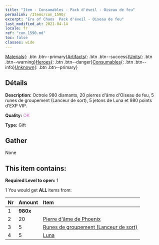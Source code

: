 ```yaml
---
title: "Item - Consumables - Pack d'éveil - Oiseau de feu"
permalink: /Items/con_1590/
excerpt: "Era of Chaos  Pack d'éveil - Oiseau de feu"
last_modified_at: 2021-04-14
locale: fr
ref: "con_1590.md"
toc: false
classes: wide
---
```

 [Materials](/fr/Items/){: .btn .btn--primary}[Artifacts](/fr/Items/Artifacts/){: .btn .btn--success}[Units](/fr/Items/Units/){: .btn .btn--warning}[Heroes](/fr/Items/Heroes/){: .btn .btn--danger}[Consumables](/fr/Items/Consumables/){: .btn .btn--info}[Unknown](/fr/Items/Unknown/){: .btn .btn--primary}

## Détails
 **Description:** Octroie 980 diamants, 20 pierres d'âme d'Oiseau de feu, 5 runes de groupement (Lanceur de sort), 5 jetons de Luna et 980 points d'EXP VIP.

 **Quality:** <span style="color: #DA70D6">OK</span>

 **Type:** Gift

## Gather

  None

## This item contains:

 **Required Level to open:** 1

 1 You would get **ALL** items  from:

  | Nr | Amount |     Item    |
  |:---|:-------|:------------|
  | 1 |  **980x** | <i class="fas fa-gem"/> |  | 
  | 2 | 20 | [Pierre d'âme de Phoenix](/fr/Items/unt_348/) | 
  | 3 | 5 | [Runes de groupement (Lanceur de sort)](/fr/Items/con_746/) | 
  | 4 | 5 | [Luna](/fr/Items/her_378/) | 
